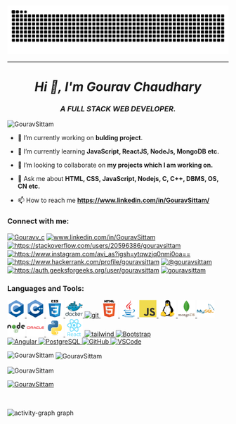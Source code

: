 

<!-- Snake Eating Contribution Stat -->
<div>
<img src="https://raw.githubusercontent.com/GouravSittam/GouravSittam/output/snake.svg" alt="Snake animation" />
</div><hr>
<h1 align="center"><i>Hi 👋, I'm Gourav Chaudhary</i></h1>
<h3 align="center"><i>A FULL STACK WEB DEVELOPER.</i></h3>


<!-- Views -->
<p align="left"> <img src="https://komarev.com/ghpvc/?username=GouravSittam&label=Profile%20views&color=0e75b6&style=flat" alt="GouravSittam" /> </p>

- 🔭 I’m currently working on **bulding project**.

- 🌱 I’m currently learning **JavaScript, ReactJS, NodeJs, MongoDB etc.**

- 👯 I’m looking to collaborate on **my projects which I am working on.**

- 💬 Ask me about **HTML, CSS, JavaScript, Nodejs, C, C++, DBMS, OS, CN etc.**

- 📫 How to reach me **https://www.linkedin.com/in/GouravSittam/**


<h3 align="left">Connect with me:</h3>
<p align="left">
<a href="https://twitter.com/Gouravv_c" target="_blank"><img align="center" src="https://raw.githubusercontent.com/rahuldkjain/github-profile-readme-generator/master/src/images/icons/Social/twitter.svg" alt="Gouravv_c" height="30" width="40" /></a>
<a href="https://www.linkedin.com/in/GouravSittam/" target="_blank"><img align="center" src="https://raw.githubusercontent.com/rahuldkjain/github-profile-readme-generator/master/src/images/icons/Social/linked-in-alt.svg" alt="www.linkedin.com/in/GouravSittam" height="30" width="40" /></a>
<a href="https://stackoverflow.com/users/20612196/gouravsittam" target="_blank"><img align="center" src="https://raw.githubusercontent.com/rahuldkjain/github-profile-readme-generator/master/src/images/icons/Social/stack-overflow.svg" alt="https://stackoverflow.com/users/20596386/gouravsittam" height="30" width="40" /></a>
<a href="https://www.instagram.com/Gouravv.c?igsh=ytqwzjq0nmi0oa==" target="_blank"><img align="center" src="https://raw.githubusercontent.com/rahuldkjain/github-profile-readme-generator/master/src/images/icons/Social/instagram.svg" alt="https://www.instagram.com/avi_as?igsh=ytqwzjq0nmi0oa==" height="30" width="40" /></a>
<a href="https://www.hackerrank.com/profile/gouravsittam" target="_blank"><img align="center" src="https://raw.githubusercontent.com/rahuldkjain/github-profile-readme-generator/master/src/images/icons/Social/hackerrank.svg" alt="https://www.hackerrank.com/profile/gouravsittam" height="30" width="40" /></a>
<a href="https://www.hackerearth.com/@gouravsittam" target="_blank"><img align="center" src="https://raw.githubusercontent.com/rahuldkjain/github-profile-readme-generator/master/src/images/icons/Social/hackerearth.svg" alt="@gouravsittam" height="30" width="40" /></a>
<a href="https://auth.geeksforgeeks.org/user/gouravsittam" target="_blank"><img align="center" src="https://raw.githubusercontent.com/rahuldkjain/github-profile-readme-generator/master/src/images/icons/Social/geeks-for-geeks.svg" alt="https://auth.geeksforgeeks.org/user/gouravsittam" height="30" width="40" /></a>
<a href="https://discord.gg/gouravsittam" target="blank"><img align="center" src="https://raw.githubusercontent.com/rahuldkjain/github-profile-readme-generator/master/src/images/icons/Social/discord.svg" alt="gouravsittam" height="30" width="40" /></a>
</p>


<h3 align="left">Languages and Tools:</h3>
<!-- <p align="left"> <a href="https://developer.android.com" target="_blank" rel="noreferrer"> <img src="https://raw.githubusercontent.com/devicons/devicon/master/icons/android/android-original-wordmark.svg" alt="android" width="40" height="40"/> </a>  <a href="https://aws.amazon.com" target="_blank" rel="noreferrer"> <img src="https://raw.githubusercontent.com/devicons/devicon/master/icons/amazonwebservices/amazonwebservices-original-wordmark.svg" alt="aws" width="40" height="40"/> </a> <a href="https://getbootstrap.com" target="_blank" rel="noreferrer"> <img src="https://raw.githubusercontent.com/devicons/devicon/master/icons/bootstrap/bootstrap-plain-wordmark.svg" alt="bootstrap" width="40" height="40"/> </a> --> <a href="https://www.cprogramming.com/" target="_blank" rel="noreferrer"> <img src="https://raw.githubusercontent.com/devicons/devicon/master/icons/c/c-original.svg" alt="c" width="40" height="40"/> </a> <a href="https://www.w3schools.com/cpp/" target="_blank" rel="noreferrer"> <img src="https://raw.githubusercontent.com/devicons/devicon/master/icons/cplusplus/cplusplus-original.svg" alt="cplusplus" width="40" height="40"/> </a> <a href="https://www.w3schools.com/css/" target="_blank" rel="noreferrer"> <img src="https://raw.githubusercontent.com/devicons/devicon/master/icons/css3/css3-original-wordmark.svg" alt="css3" width="40" height="40"/> </a> <a href="https://www.docker.com/" target="_blank" rel="noreferrer"> <img src="https://raw.githubusercontent.com/devicons/devicon/master/icons/docker/docker-original-wordmark.svg" alt="docker" width="40" height="40"/> </a> <a href="https://git-scm.com/" target="_blank" rel="noreferrer"> <img src="https://www.vectorlogo.zone/logos/git-scm/git-scm-icon.svg" alt="git" width="40" height="40"/> </a> <a href="https://www.w3.org/html/" target="_blank" rel="noreferrer"> <img src="https://raw.githubusercontent.com/devicons/devicon/master/icons/html5/html5-original-wordmark.svg" alt="html5" width="40" height="40"/> </a> <a href="https://www.java.com" target="_blank" rel="noreferrer"> <img src="https://raw.githubusercontent.com/devicons/devicon/master/icons/java/java-original.svg" alt="java" width="40" height="40"/> </a> <a href="https://developer.mozilla.org/en-US/docs/Web/JavaScript" target="_blank" rel="noreferrer"> <img src="https://raw.githubusercontent.com/devicons/devicon/master/icons/javascript/javascript-original.svg" alt="javascript" width="40" height="40"/> </a> <a href="https://www.linux.org/" target="_blank" rel="noreferrer"> <img src="https://raw.githubusercontent.com/devicons/devicon/master/icons/linux/linux-original.svg" alt="linux" width="40" height="40"/> </a> <a href="https://www.mongodb.com/" target="_blank" rel="noreferrer"> <img src="https://raw.githubusercontent.com/devicons/devicon/master/icons/mongodb/mongodb-original-wordmark.svg" alt="mongodb" width="40" height="40"/> </a> <a href="https://www.mysql.com/" target="_blank" rel="noreferrer"> <img src="https://raw.githubusercontent.com/devicons/devicon/master/icons/mysql/mysql-original-wordmark.svg" alt="mysql" width="40" height="40"/> </a> <a href="https://nodejs.org" target="_blank" rel="noreferrer"> <img src="https://raw.githubusercontent.com/devicons/devicon/master/icons/nodejs/nodejs-original-wordmark.svg" alt="nodejs" width="40" height="40"/> </a> <a href="https://www.oracle.com/" target="_blank" rel="noreferrer"> <img src="https://raw.githubusercontent.com/devicons/devicon/master/icons/oracle/oracle-original.svg" alt="oracle" width="40" height="40"/> </a> <a href="https://www.python.org" target="_blank" rel="noreferrer"> <img src="https://raw.githubusercontent.com/devicons/devicon/master/icons/python/python-original.svg" alt="python" width="40" height="40"/> </a> <a href="https://reactjs.org/" target="_blank" rel="noreferrer"> <img src="https://raw.githubusercontent.com/devicons/devicon/master/icons/react/react-original-wordmark.svg" alt="react" width="40" height="40"/> </a> <a href="https://tailwindcss.com/" target="_blank" rel="noreferrer"> <img src="https://www.vectorlogo.zone/logos/tailwindcss/tailwindcss-icon.svg" alt="tailwind" width="40" height="40"/> </a> 
<a href="https://getbootstrap.com/" target="_blank" rel="noreferrer">
  <img src="https://upload.wikimedia.org/wikipedia/commons/thumb/b/b2/Bootstrap_logo.svg/2560px-Bootstrap_logo.svg.png" alt="Bootstrap" width="40" height="40"/><br>
</a>  <a href="https://angular.io/" target="_blank" rel="noreferrer">
  <img src="https://angular.io/assets/images/logos/angular/angular.svg" alt="Angular" width="60" height="50"/>
</a>  <a href="https://www.postgresql.org/" target="_blank" rel="noreferrer">
  <img src="https://upload.wikimedia.org/wikipedia/commons/thumb/2/29/Postgresql_elephant.svg/2560px-Postgresql_elephant.svg.png" alt="PostgreSQL" width="40" height="40"/>
</a>  <a href="https://github.com/" target="_blank" rel="noreferrer">
  <img src="https://github.githubassets.com/images/modules/logos_page/GitHub-Mark.png" alt="GitHub" width="40" height="40"/>
</a>  <a href="https://code.visualstudio.com/" target="_blank" rel="noreferrer">
  <img src="https://code.visualstudio.com/assets/favicon.ico" alt="VSCode" width="40" height="40"/>
</a>






</p>

<p><img align="left" src="https://github-readme-stats.vercel.app/api/top-langs?username=GouravSittam&show_icons=true&theme=radical&locale=en&layout=compact" alt="GouravSittam" /></p>

<p>&nbsp;<img align="center" src="https://github-readme-stats.vercel.app/api?username=GouravSittam&theme=radical&show_icons=true&locale=en" alt="GouravSittam" /></p>

 <p><img align="center" src="https://github-readme-streak-stats.herokuapp.com/?user=GouravSittam&theme=radical&" alt="GouravSittam" /></p> 

  <p align="left"> <a href="https://github.com/ryo-ma/github-profile-trophy"><img src="https://github-profile-trophy.vercel.app/?username=GouravSittam&theme=radical&" alt="GouravSittam" /></a> </p>


<!-- contribution Stats -->
<br><br>
  <img src="https://github-readme-activity-graph.vercel.app/graph?username=GouravSittam&radius=16&theme=redical&area=true&order=5" height="300" alt="activity-graph graph"  />
</div>
